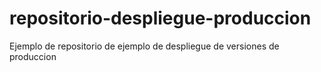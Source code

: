 # repositorio-despliegue-produccion
Ejemplo de repositorio de ejemplo de despliegue de versiones de produccion
